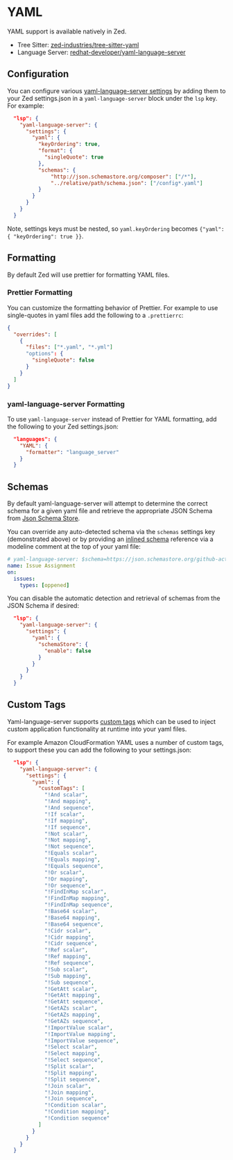 # YAML

YAML support is available natively in Zed.

- Tree Sitter: [zed-industries/tree-sitter-yaml](https://github.com/zed-industries/tree-sitter-yaml)
- Language Server: [redhat-developer/yaml-language-server](https://github.com/redhat-developer/yaml-language-server)

## Configuration

You can configure various [yaml-language-server settings](https://github.com/redhat-developer/yaml-language-server?tab=readme-ov-file#language-server-settings) by adding them to your Zed settings.json in a `yaml-language-server` block under the `lsp` key. For example:

```json
  "lsp": {
    "yaml-language-server": {
      "settings": {
        "yaml": {
          "keyOrdering": true,
          "format": {
            "singleQuote": true
          },
          "schemas": {
              "http://json.schemastore.org/composer": ["/*"],
              "../relative/path/schema.json": ["/config*.yaml"]
          }
        }
      }
    }
  }
```

Note, settings keys must be nested, so `yaml.keyOrdering` becomes `{"yaml": { "keyOrdering": true }}`.

## Formatting

By default Zed will use prettier for formatting YAML files.

### Prettier Formatting

You can customize the formatting behavior of Prettier. For example to use single-quotes in yaml files add the following to a `.prettierrc`:

```json
{
  "overrides": [
    {
      "files": ["*.yaml", "*.yml"]
      "options": {
        "singleQuote": false
      }
    }
  ]
}
```

### yaml-language-server Formatting

To use `yaml-language-server` instead of Prettier for YAML formatting, add the following to your Zed settings.json:

```json
  "languages": {
    "YAML": {
      "formatter": "language_server"
    }
  }
```

## Schemas

By default yaml-language-server will attempt to determine the correct schema for a given yaml file and retrieve the appropriate JSON Schema from [Json Schema Store](https://schemastore.org/).

You can override any auto-detected schema via the `schemas` settings key (demonstrated above) or by providing an [inlined schema](https://github.com/redhat-developer/yaml-language-server#using-inlined-schema) reference via a modeline comment at the top of your yaml file:

```yaml
# yaml-language-server: $schema=https://json.schemastore.org/github-action.json
name: Issue Assignment
on:
  issues:
    types: [oppened]
```

You can disable the automatic detection and retrieval of schemas from the JSON Schema if desired:

```json
  "lsp": {
    "yaml-language-server": {
      "settings": {
        "yaml": {
          "schemaStore": {
            "enable": false
          }
        }
      }
    }
  }
```

## Custom Tags

Yaml-language-server supports [custom tags](https://github.com/redhat-developer/yaml-language-server#adding-custom-tags) which can be used to inject custom application functionality at runtime into your yaml files.

For example Amazon CloudFormation YAML uses a number of custom tags, to support these you can add the following to your settings.json:

```json
  "lsp": {
    "yaml-language-server": {
      "settings": {
        "yaml": {
          "customTags": [
            "!And scalar",
            "!And mapping",
            "!And sequence",
            "!If scalar",
            "!If mapping",
            "!If sequence",
            "!Not scalar",
            "!Not mapping",
            "!Not sequence",
            "!Equals scalar",
            "!Equals mapping",
            "!Equals sequence",
            "!Or scalar",
            "!Or mapping",
            "!Or sequence",
            "!FindInMap scalar",
            "!FindInMap mapping",
            "!FindInMap sequence",
            "!Base64 scalar",
            "!Base64 mapping",
            "!Base64 sequence",
            "!Cidr scalar",
            "!Cidr mapping",
            "!Cidr sequence",
            "!Ref scalar",
            "!Ref mapping",
            "!Ref sequence",
            "!Sub scalar",
            "!Sub mapping",
            "!Sub sequence",
            "!GetAtt scalar",
            "!GetAtt mapping",
            "!GetAtt sequence",
            "!GetAZs scalar",
            "!GetAZs mapping",
            "!GetAZs sequence",
            "!ImportValue scalar",
            "!ImportValue mapping",
            "!ImportValue sequence",
            "!Select scalar",
            "!Select mapping",
            "!Select sequence",
            "!Split scalar",
            "!Split mapping",
            "!Split sequence",
            "!Join scalar",
            "!Join mapping",
            "!Join sequence",
            "!Condition scalar",
            "!Condition mapping",
            "!Condition sequence"
          ]
        }
      }
    }
  }
```
